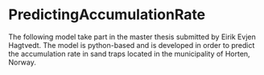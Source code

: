# PredictingAccumulationRate
The following model take part in the master thesis submitted by Eirik Evjen Hagtvedt. The model is python-based and is developed in order to predict the accumulation rate in sand traps located in the municipality of Horten, Norway. 
